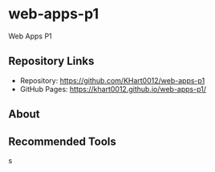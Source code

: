 # web-apps-p1
Web Apps P1

## Repository Links
 - Repository: https://github.com/KHart0012/web-apps-p1
 - GitHub Pages: https://khart0012.github.io/web-apps-p1/

## About

## Recommended Tools
s